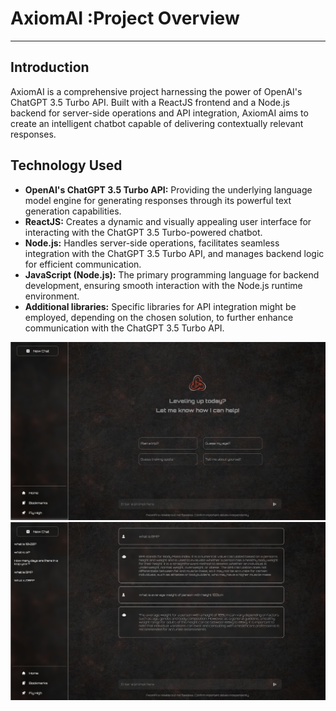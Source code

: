 <h1>AxiomAI :Project Overview</h1>
<hr>

<h2>Introduction</h2>
<p>AxiomAI is a comprehensive project harnessing the power of OpenAI's ChatGPT 3.5 Turbo
API. Built with a ReactJS frontend and a Node.js backend for server-side operations and
API integration, AxiomAI aims to create an intelligent chatbot capable of delivering
contextually relevant responses.</p>

<h2>Technology Used</h2>
<ul>
<li><b>OpenAI's ChatGPT 3.5 Turbo API:</b> Providing the underlying language model engine for
generating responses through its powerful text generation capabilities.</li>
<li><b>ReactJS:</b> Creates a dynamic and visually appealing user interface for interacting with the
ChatGPT 3.5 Turbo-powered chatbot.</li>
<li><b>Node.js:</b> Handles server-side operations, facilitates seamless integration with the ChatGPT
3.5 Turbo API, and manages backend logic for efficient communication.</li>
<li><b>JavaScript (Node.js):</b> The primary programming language for backend development,
ensuring smooth interaction with the Node.js runtime environment.</li>
<li><b>Additional libraries:</b> Specific libraries for API integration might be employed, depending
on the chosen solution, to further enhance communication with the ChatGPT 3.5 Turbo
API.</li>
</ul>
<img src="s1.png" alt="Screenshot 1">
<img src="s2.png" alt="Screenshot 2">



